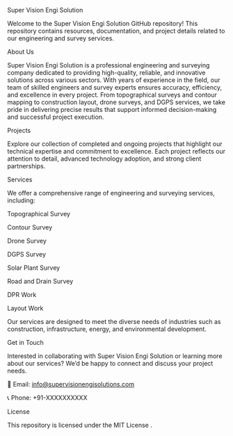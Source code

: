 Super Vision Engi Solution

Welcome to the Super Vision Engi Solution GitHub repository! This repository contains resources, documentation, and project details related to our engineering and survey services.

About Us

Super Vision Engi Solution is a professional engineering and surveying company dedicated to providing high-quality, reliable, and innovative solutions across various sectors. With years of experience in the field, our team of skilled engineers and survey experts ensures accuracy, efficiency, and excellence in every project.
From topographical surveys and contour mapping to construction layout, drone surveys, and DGPS services, we take pride in delivering precise results that support informed decision-making and successful project execution.

Projects

Explore our collection of completed and ongoing projects that highlight our technical expertise and commitment to excellence. Each project reflects our attention to detail, advanced technology adoption, and strong client partnerships.

Services

We offer a comprehensive range of engineering and surveying services, including:

Topographical Survey

Contour Survey

Drone Survey

DGPS Survey

Solar Plant Survey

Road and Drain Survey

DPR Work

Layout Work

Our services are designed to meet the diverse needs of industries such as construction, infrastructure, energy, and environmental development.

Get in Touch

Interested in collaborating with Super Vision Engi Solution or learning more about our services?
We’d be happy to connect and discuss your project needs.

📧 Email: info@supervisionengisolutions.com

📞 Phone: +91-XXXXXXXXXX

License

This repository is licensed under the MIT License
.
